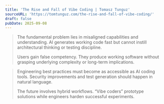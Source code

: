 ```yaml
---
title: 'The Rise and Fall of Vibe Coding | Tomasz Tunguz'
sourceURL: 'https://tomtunguz.com/the-rise-and-fall-of-vibe-coding/'
draft: false
pubDate: 2025-09-08
---
```


> The fundamental problem lies in misaligned capabilities and understanding. AI generates working code fast but cannot instill architectural thinking or testing discipline.
>
> Users gain false competency. They produce working software without grasping underlying complexity or long-term implications.

> Engineering best practices must become as accessible as AI coding tools. Security improvements and test generation should happen in natural language.
>
> The future involves hybrid workflows. “Vibe coders” prototype solutions while engineers harden successful experiments.
